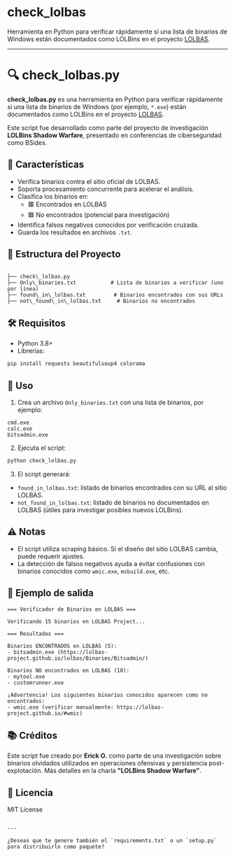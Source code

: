 # check_lolbas
Herramienta en Python para verificar rápidamente si una lista de binarios de Windows están documentados como LOLBins en el proyecto [LOLBAS](https://lolbas-project.github.io/).

---

# 🔍 check_lolbas.py

**check_lolbas.py** es una herramienta en Python para verificar rápidamente si una lista de binarios de Windows (por ejemplo, `*.exe`) están documentados como LOLBins en el proyecto [LOLBAS](https://lolbas-project.github.io/).

Este script fue desarrollado como parte del proyecto de investigación **LOLBins Shadow Warfare**, presentado en conferencias de ciberseguridad como BSides.

## 🚀 Características

- Verifica binarios contra el sitio oficial de LOLBAS.
- Soporta procesamiento concurrente para acelerar el análisis.
- Clasifica los binarios en:
  - 🟥 Encontrados en LOLBAS
  - 🟦 No encontrados (potencial para investigación)
- Identifica falsos negativos conocidos por verificación cruzada.
- Guarda los resultados en archivos `.txt`.

## 📁 Estructura del Proyecto

```

├── check\_lolbas.py
├── Only\_binaries.txt           # Lista de binarios a verificar (uno por línea)
├── found\_in\_lolbas.txt         # Binarios encontrados con sus URLs
├── not\_found\_in\_lolbas.txt     # Binarios no encontrados

````

## 🛠️ Requisitos

- Python 3.8+
- Librerías:

```bash
pip install requests beautifulsoup4 colorama
````

## 📄 Uso

1. Crea un archivo `Only_binaries.txt` con una lista de binarios, por ejemplo:

```
cmd.exe
calc.exe
bitsadmin.exe
```

2. Ejecuta el script:

```bash
python check_lolbas.py
```

3. El script generará:

* `found_in_lolbas.txt`: listado de binarios encontrados con su URL al sitio LOLBAS.
* `not_found_in_lolbas.txt`: listado de binarios no documentados en LOLBAS (útiles para investigar posibles nuevos LOLBins).

## ⚠️ Notas

* El script utiliza scraping básico. Si el diseño del sitio LOLBAS cambia, puede requerir ajustes.
* La detección de falsos negativos ayuda a evitar confusiones con binarios conocidos como `wmic.exe`, `msbuild.exe`, etc.

## 🧪 Ejemplo de salida

```
=== Verificador de Binarios en LOLBAS ===

Verificando 15 binarios en LOLBAS Project...

=== Resultados ===

Binarios ENCONTRADOS en LOLBAS (5):
- bitsadmin.exe (https://lolbas-project.github.io/lolbas/Binaries/Bitsadmin/)

Binarios NO encontrados en LOLBAS (10):
- mytool.exe
- customrunner.exe

¡Advertencia! Los siguientes binarios conocidos aparecen como no encontrados:
- wmic.exe (verificar manualmente: https://lolbas-project.github.io/#wmic)
```

## 📚 Créditos

Este script fue creado por **Erick O.** como parte de una investigación sobre binarios olvidados utilizados en operaciones ofensivas y persistencia post-explotación. Más detalles en la charla **"LOLBins Shadow Warfare"**.

## 📄 Licencia

MIT License

```

---

¿Deseas que te genere también el `requirements.txt` o un `setup.py` para distribuirlo como paquete?
```
